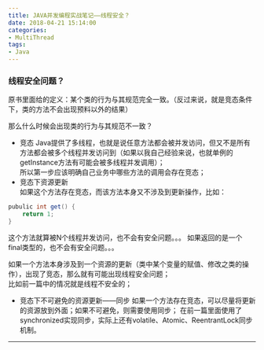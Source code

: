 ```yaml
---
title: JAVA并发编程实战笔记——线程安全？
date: 2018-04-21 15:14:00
categories:
- MultiThread
tags:
- Java
---
```


### 线程安全问题？  

原书里面给的定义：某个类的行为与其规范完全一致。（反过来说，就是竞态条件下，类的方法不会出现预料以外的结果）

那么什么时候会出现类的行为与其规范不一致？  
- 竞态
Java提供了多线程，也就是说任意方法都会被并发访问，但又不是所有方法都会被多个线程并发访问到（如果以我自己经验来说，也就单例的getInstance方法有可能会被多线程并发调用）；  
所以第一步应该明确自己业务中哪些方法的调用会存在竞态；
- 竞态下资源更新  
如果这个方法存在竞态，而该方法本身又不涉及到更新操作，比如：
```java
pubulic int get() {
    return 1;
}
```
这个方法就算被N个线程并发访问，也不会有安全问题。。。  如果返回的是一个final类型的，也不会有安全问题。。。  

如果一个方法本身涉及到一个资源的更新（类中某个变量的赋值、修改之类的操作），出现了竞态，那么就有可能出现线程安全问题；  
比如前一篇中的情况就是线程不安全的；  

- 竞态下不可避免的资源更新——同步
如果一个方法存在竞态，可以尽量将更新的资源放到外面；如果不可避免，则需要使用同步；
在前一篇里面使用了synchronized实现同步，实际上还有volatile、Atomic、ReentrantLock同步机制。  


--- 
